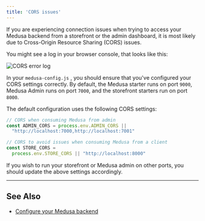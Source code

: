 ```yaml
---
title: 'CORS issues'
---
```


If you are experiencing connection issues when trying to access your Medusa backend from a storefront or the admin dashboard, it is most likely due to Cross-Origin Resource Sharing (CORS) issues.

You might see a log in your browser console, that looks like this:

![CORS error log](https://res.cloudinary.com/dza7lstvk/image/upload/v1668003322/Medusa%20Docs/Other/jnHK115_udgf2n.png)

In your `medusa-config.js` , you should ensure that you've configured your CORS settings correctly. By default, the Medusa starter runs on port `9000`, Medusa Admin runs on port `7000`, and the storefront starters run on port `8000`.

The default configuration uses the following CORS settings:

```js title="medusa-config.js"
// CORS when consuming Medusa from admin
const ADMIN_CORS = process.env.ADMIN_CORS || 
  "http://localhost:7000,http://localhost:7001"

// CORS to avoid issues when consuming Medusa from a client
const STORE_CORS = 
  process.env.STORE_CORS || "http://localhost:8000"
```

If you wish to run your storefront or Medusa admin on other ports, you should update the above settings accordingly.

---

## See Also

- [Configure your Medusa backend](../development/backend/configurations.md)
